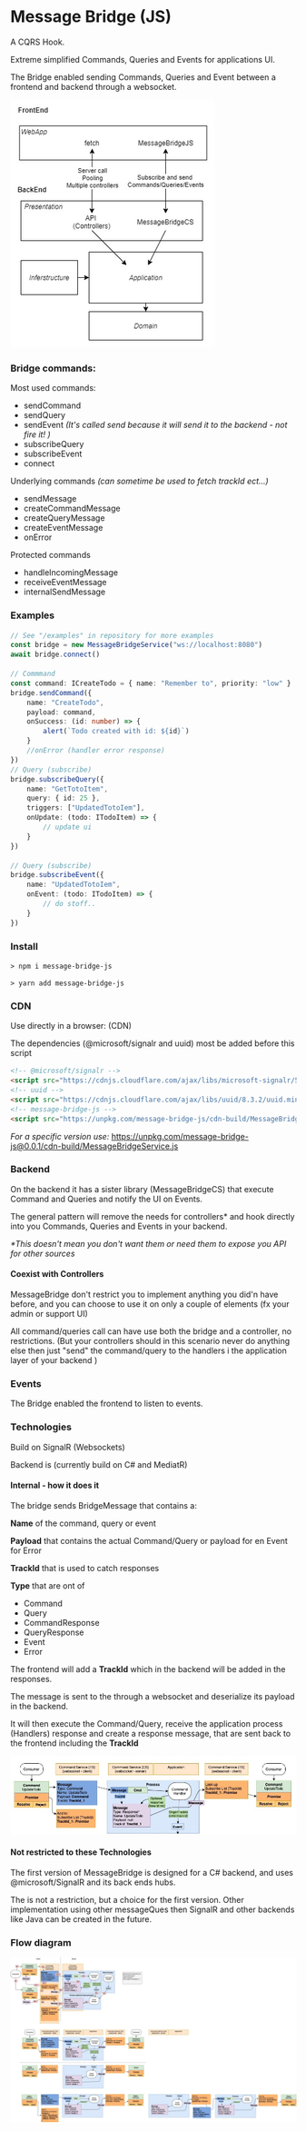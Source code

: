 # Message Bridge (JS)
A CQRS Hook. 

Extreme simplified Commands, Queries and Events for applications UI.

The Bridge enabled sending Commands, Queries and Event between a frontend and backend
through a websocket.


![Overview-diagram](docs/Overview-diagram.jpg)

### Bridge commands:
Most used commands:
 - sendCommand
 - sendQuery
 - sendEvent _(It's called send because it will send it to the backend - not fire it! )_
 - subscribeQuery
 - subscribeEvent
 - connect


Underlying commands _(can sometime be used to fetch trackId ect...)_

 - sendMessage
 - createCommandMessage
 - createQueryMessage
 - createEventMessage
 - onError

Protected commands

 - handleIncomingMessage
 - receiveEventMessage
 - internalSendMessage


### Examples

```ts
// See "/examples" in repository for more examples
const bridge = new MessageBridgeService("ws://localhost:8080")
await bridge.connect()

// Commmand
const command: ICreateTodo = { name: "Remember to", priority: "low" } 
bridge.sendCommand({
    name: "CreateTodo", 
    payload: command,
    onSuccess: (id: number) => {
        alert(`Todo created with id: ${id}`)
    }
    //onError (handler error response)
})
// Query (subscribe)
bridge.subscribeQuery({
    name: "GetTotoItem",
    query: { id: 25 },
    triggers: ["UpdatedTotoIem"],
    onUpdate: (todo: ITodoItem) => {
        // update ui
    }
})

// Query (subscribe)
bridge.subscribeEvent({
    name: "UpdatedTotoIem",
    onEvent: (todo: ITodoItem) => {
        // do stoff..
    }
})

```

### Install

```
> npm i message-bridge-js
```

```
> yarn add message-bridge-js
```

### CDN
Use directly in a browser: (CDN)

The dependencies (@microsoft/signalr and uuid) most be added before this script

```html
<!-- @microsoft/signalr -->
<script src="https://cdnjs.cloudflare.com/ajax/libs/microsoft-signalr/5.0.4/signalr.min.js" integrity="sha512-h0xYAfohLfIHQffhHCtxoKLpHronITi3ocJHetJf4K1YCeCeEwAFA3gYsIYCrzFSHftQwXALtXvZIw51RoJ1hw==" crossOrigin="anonymous"></script>
<!-- uuid -->
<script src="https://cdnjs.cloudflare.com/ajax/libs/uuid/8.3.2/uuid.min.js"></script>
<!-- message-bridge-js -->
<script src="https://unpkg.com/message-bridge-js/cdn-build/MessageBridgeService.js"></script>
```

_For a specific version use:_
https://unpkg.com/message-bridge-js@0.0.1/cdn-build/MessageBridgeService.js


### Backend

On the backend it has a sister library (MessageBridgeCS) that execute Command and Queries and notify the UI on Events.

The general pattern will remove the needs for controllers* and hook directly into you Commands, Queries and Events in your backend.

_*This doesn't mean you don't want them or need them to expose you API for other sources_

#### Coexist with Controllers


MessageBridge don't restrict you to implement anything you did'n have before,
and you can choose to use it on only a couple of elements 
(fx your admin or support UI) 

All command/queries call can have use both the bridge and a controller, 
no restrictions. 
(But your controllers should in this scenario never do anything 
else then just "send" the command/query to the handlers 
i the application layer of your backend )  


### Events

The Bridge enabled the frontend to listen to events.


### Technologies

Build on SignalR (Websockets)

Backend is (currently build on C# and MediatR)

#### Internal - how it does it 
The bridge sends BridgeMessage that contains a:

**Name** of the command,  query or event

**Payload** that contains the actual Command/Query or payload for en Event for Error

**TrackId** that is used to catch responses 

**Type** that are ont of
- Command
- Query
- CommandResponse
- QueryResponse
- Event
- Error



The frontend will add a **TrackId** which in the backend will be added in the responses.

The message is sent to the through a websocket and 
deserialize its payload in the backend.

It will then execute the Command/Query, receive the application process (Handlers)
response and create a response message, 
that are sent back to the frontend including the **TrackId**

![Overview-diagram](docs/Command-flow.jpg)



#### Not restricted to these Technologies

The first version of MessageBridge is designed for a C# backend,
and uses @microsoft/SignalR and its back ends hubs.

The is not a restriction, but a choice for the first version. 
Other implementation using other messageQues then SignalR 
and other backends like Java can be created in the future.


### Flow diagram

![Flow-diagram](docs/CommandServiceDiagram.jpg)